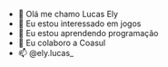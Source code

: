 - 👋 Olá me chamo Lucas Ely
- 👀 Eu estou interessado em jogos
- 🌱 Eu estou aprendendo programação
- 💞️ Eu colaboro a Coasul
- 📫 @ely.lucas_


